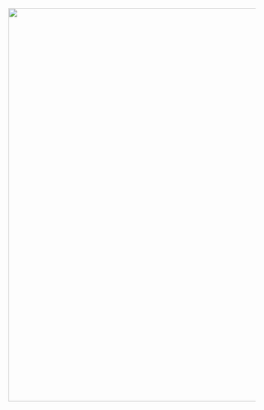 
<img src="(https://github.com/RaymondRaman/HTML-CSS/assets/107023977/203d8fd1-ae75-4d76-897e-e4be380cb5b1).png" width="600" height="800">
